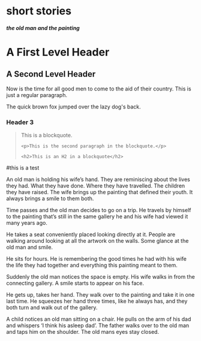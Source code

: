 <h1> short stories </h1>

<h5> the old man and the painting </h5>


<h1>A First Level Header</h1>

<h2>A Second Level Header</h2>

<p>Now is the time for all good men to come to
the aid of their country. This is just a
regular paragraph.</p>

<p>The quick brown fox jumped over the lazy
dog's back.</p>

<h3>Header 3</h3>

<blockquote>
    <p>This is a blockquote.</p>

    <p>This is the second paragraph in the blockquote.</p>

    <h2>This is an H2 in a blockquote</h2>
</blockquote>


#this is a test


<p>An old man is holding his wife’s hand. 
They are reminiscing about the lives they had. What they have done. Where they have travelled. The children they have raised. 
The wife brings up the painting that defined their youth. It always brings a smile to them both. 

Time passes and the old man decides to go on a trip. He travels by himself to the painting that’s still in the same gallery he and his wife had
viewed it many years ago. 

He takes a seat conveniently placed looking directly at it. People are walking around looking at all the artwork on the walls. Some glance at the old man and smile.  

He sits for hours. He is remembering the good times he had with his wife the life they had together and everything this painting meant to
them.

Suddenly the old man notices the space is empty. His wife walks in from the connecting gallery. A smile starts to appear on his face. 

He gets up, takes her hand. They walk over to the painting and take it in one last time. He squeezes her hand three times, like he always
has, and they both turn and walk out of the gallery. 

A child notices an old man sitting on a chair. He pulls on the arm of his dad and whispers ‘I think his asleep dad’.
The father walks over to the old man and taps him on the shoulder. 
The old mans eyes stay closed.</p>
